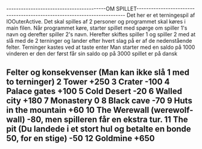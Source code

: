 
-----------------------------------------OM SPILLET-------------------------------------------------------------------------
Det her er et terningespil af IOOuterActive. Det skal spilles af 2 personer og programmet skal køres i main filen.
Når programmet køre, starter spillet med spørge om spiller 1's navn og derefter spiller 2's navn.
Herefter skiftes spiller 1 og spiller 2 med at slå med de 2 terninger og lander efter hvert slag på er af de nedenstående felter.
Terninger kastes ved at taste enter
Man starter med en saldo på 1000
vinderen er den der først får sin saldo op på 3000 
spillet er på dansk

Felter og konsekvenser
(Man kan ikke slå 1 med to terninger)
2 Tower +250
3 Crater -100
4 Palace gates +100
5 Cold Desert	-20
6 Walled city +180
7 Monastery 0
8 Black cave -70
9 Huts in the mountain +60
10 The Werewall (werewolf-wall) -80,	men spilleren får en ekstra tur.
11 The pit (Du landede i et stort hul og betalte en bonde 50, for en stige)	-50
12 Goldmine +650
----------------------------------------------------------------------------------------------------------------------------
